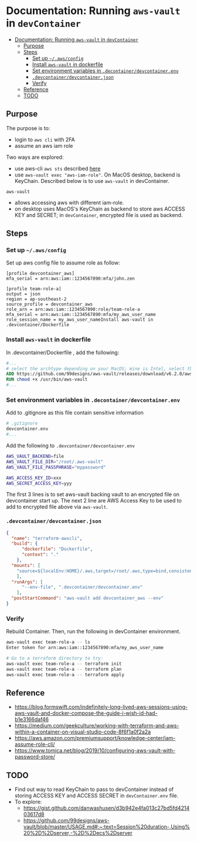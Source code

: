 # Documentation: Running `aws-vault` in `devContainer`
- [Documentation: Running `aws-vault` in `devContainer`](#documentation-running-aws-vault-in-devcontainer)
  - [Purpose](#purpose)
  - [Steps](#steps)
    - [Set up `~/.aws/config`](#set-up-awsconfig)
    - [Install `aws-vault` in dockerfile](#install-aws-vault-in-dockerfile)
    - [Set environment variables in `.decontainer/devcontainer.env`](#set-environment-variables-in-decontainerdevcontainerenv)
    - [`.devcontainer/devcontainer.json`](#devcontainerdevcontainerjson)
    - [Verify](#verify)
  - [Reference](#reference)
  - [TODO](#todo)

## Purpose
The purpose is to:
- login to `aws cli` with 2FA
- assume an aws iam role

Two ways are explored:
- use aws-cli `aws sts` described [here](awscli.md)
- use `aws-vault exec "aws-iam-role"`. On MacOS desktop, backend is KeyChain. Described below is to use `aws-vault` in devContainer.

`aws-vault`
- allows accessing aws with different iam-role.
- on desktop uses MacOS's KeyChain as backend to store aws ACCESS KEY and SECRET; in `devContainer`, encrypted file is used as backend.

## Steps
### Set up `~/.aws/config`
Set up aws config file to assume role as follow:
```apacheconf
[profile devcontainer_aws]
mfa_serial = arn:aws:iam::1234567890:mfa/john.zen

[profile team-role-a]
output = json
region = ap-southeast-2
source_profile = devcontainer_aws
role_arn = arn:aws:iam::1234567890:role/team-role-a
mfa_serial = arn:aws:iam::1234567890:mfa/my_aws_user_name
role_session_name = my_aws_user_nameInstall aws-vault in .devcontainer/Dockerfile
```
### Install `aws-vault` in dockerfile
In .devcontainer/Dockerfile , add the following:
```dockerfile
#...
# select the archtype depending on your MacOS; mine is Intel, select the closest amd64
ADD https://github.com/99designs/aws-vault/releases/download/v6.2.0/aws-vault-linux-amd64 /usr/bin/aws-vault
RUN chmod +x /usr/bin/aws-vault
#...
```

### Set environment variables in `.decontainer/devcontainer.env`
Add to .gitignore as this file contain sensitive information
```bash
# .gitignore
devcontainer.env
#...
```

Add the following to `.devcontainer/devcontainer.env` 
```bash
AWS_VAULT_BACKEND=file
AWS_VAULT_FILE_DIR="/root/.aws-vault"
AWS_VAULT_FILE_PASSPHRASE="mypassword"

AWS_ACCESS_KEY_ID=xxx
AWS_SECRET_ACCESS_KEY=yyy
```
The first 3 lines is to set aws-vault backing vault to an encrypted file on devcontainer start up.
The next 2 line are AWS Access Key to be used to add to encrypted file above via `aws-vault`.

### `.devcontainer/devcontainer.json`
```json
{
  "name": "terraform-awscli",
  "build": {
      "dockerfile": "Dockerfile",
      "context": "."
    },
  "mounts": [
    "source=${localEnv:HOME}/.aws,target=/root/.aws,type=bind,consistency=cached"
    ],
  "runArgs": [
      "--env-file", ".devcontainer/devcontainer.env"
    ],
  "postStartCommand": "aws-vault add devcontainer_aws --env"
}
```
### Verify
Rebuild Container. Then, run the following in devContainer environment.
```bash
aws-vault exec team-role-a -- ls
Enter token for arn:aws:iam::1234567890:mfa/my_aws_user_name

# Go to a terraform directory to try:
aws-vault exec team-role-a -- terraform init
aws-vault exec team-role-a -- terraform plan
aws-vault exec team-role-a -- terraform apply
```
## Reference
- https://blog.formswift.com/indefinitely-long-lived-aws-sessions-using-aws-vault-and-docker-compose-the-guide-i-wish-id-had-b1e3166daf46
- https://medium.com/geekculture/working-with-terraform-and-aws-within-a-container-on-visual-studio-code-8f6f1a0f2a2a
- https://aws.amazon.com/premiumsupport/knowledge-center/iam-assume-role-cli/
- https://www.tomica.net/blog/2019/10/configuring-aws-vault-with-password-store/

## TODO
- Find out way to read KeyChain to pass to devContainer instead of storing ACCESS KEY and ACCESS SECRET in `devContainer.env` file.
- To explore:
  - https://gist.github.com/danwashusen/d3b942e4fa013c27bd5fd421403617d8
  - https://github.com/99designs/aws-vault/blob/master/USAGE.md#:~:text=Session%20duration-,Using%20%2D%2Dserver,-%2D%2Decs%2Dserver
